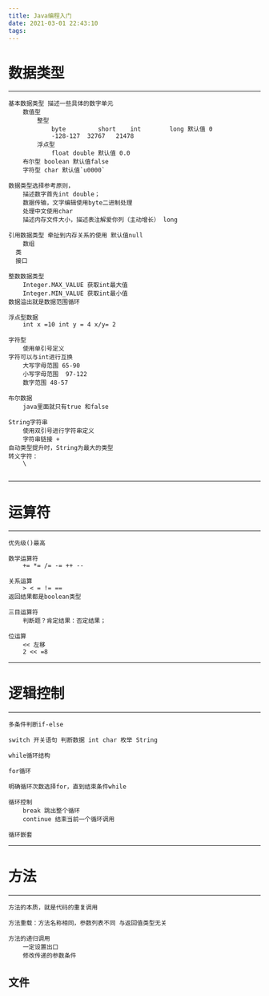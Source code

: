 ```yaml
---
title: Java编程入门
date: 2021-03-01 22:43:10
tags:
---
```


# 数据类型

---

```
基本数据类型 描述一些具体的数字单元 
	数值型
		整型
			byte		 short    int        long 默认值 0
			-128-127  32767   21478
		浮点型 
			float double 默认值 0.0
	布尔型 boolean 默认值false
	字符型 char 默认值`u0000`
	
数据类型选择参考原则，
	描述数字首先int double；
	数据传输，文字编辑使用byte二进制处理
	处理中文使用char
	描述内存文件大小，描述表注解爱你列（主动增长） long
```

```
引用数据类型 牵扯到内存关系的使用 默认值null
	数组
  类
  接口
```

```
整数数据类型
	Integer.MAX_VALUE 获取int最大值
	Integer.MIN_VALUE 获取int最小值
数据溢出就是数据范围循环	
```

```
浮点型数据
	int x =10 int y = 4 x/y= 2
```

```
字符型
	使用单引号定义
字符可以与int进行互换
	大写字母范围 65-90
	小写字母范围  97-122
	数字范围 48-57
```

```
布尔数据
	java里面就只有true 和false
```

```
String字符串
	使用双引号进行字符串定义
	字符串链接 + 
自动类型提升时，String为最大的类型
转义字符：
	\
 
```

---

# 运算符

---

```
优先级()最高
```

```
数学运算符
	+= *= /= -= ++ --
```

```
关系运算
	> < = != ==
返回结果都是boolean类型
```

```
三目运算符
	判断题？肯定结果：否定结果；
```

```
位运算
	<< 左移
	2 << =8 
```

---

# 逻辑控制

---

```
多条件判断if-else
```

```
switch 开关语句 判断数据 int char 枚举 String
```

```
while循环结构
```

```
for循环
```

```
明确循环次数选择for，直到结束条件while
```

```
循环控制
	break 跳出整个循环
	continue 结束当前一个循环调用
```

```
循环嵌套
```

---

# 方法

---

```
方法的本质，就是代码的重复调用
```

```
方法重载：方法名称相同，参数列表不同 与返回值类型无关
```

```
方法的递归调用
	一定设置出口
	修改传递的参数条件
```

## 文件

```

```



